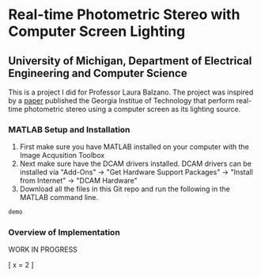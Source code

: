 # Real-time Photometric Stereo with Computer Screen Lighting

## University of Michigan, Department of Electrical Engineering and Computer Science

This is a project I did for Professor Laura Balzano. The project was inspired by a [paper](http://www.cc.gatech.edu/~phlosoft/files/schindler08_3dpvt.pdf) published the Georgia Institue of Technology that perform real-time photometric stereo using a computer screen as its lighting source.

### MATLAB Setup and Installation
1. First make sure you have MATLAB installed on your computer with the Image Acqusition Toolbox
2. Next make sure have the DCAM drivers installed. DCAM drivers can be installed via "Add-Ons" -> "Get Hardware Support Packages" -> "Install from Internet" -> "DCAM Hardware"
3. Download all the files in this Git repo and run the following in the MATLAB command line.
```bash
demo
```

### Overview of Implementation
WORK IN PROGRESS

\[ x = 2 \]
